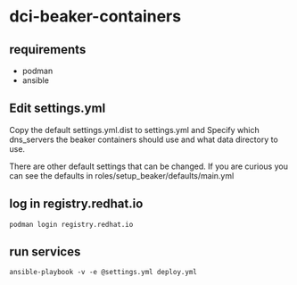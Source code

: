 # dci-beaker-containers

## requirements

- podman
- ansible

## Edit settings.yml

Copy the default settings.yml.dist to settings.yml and Specify which dns_servers the
beaker containers should use and what data directory to use.

There are other default settings that can be changed.  If you are curious you can see
the defaults in roles/setup_beaker/defaults/main.yml

## log in registry.redhat.io

    podman login registry.redhat.io

## run services

    ansible-playbook -v -e @settings.yml deploy.yml

